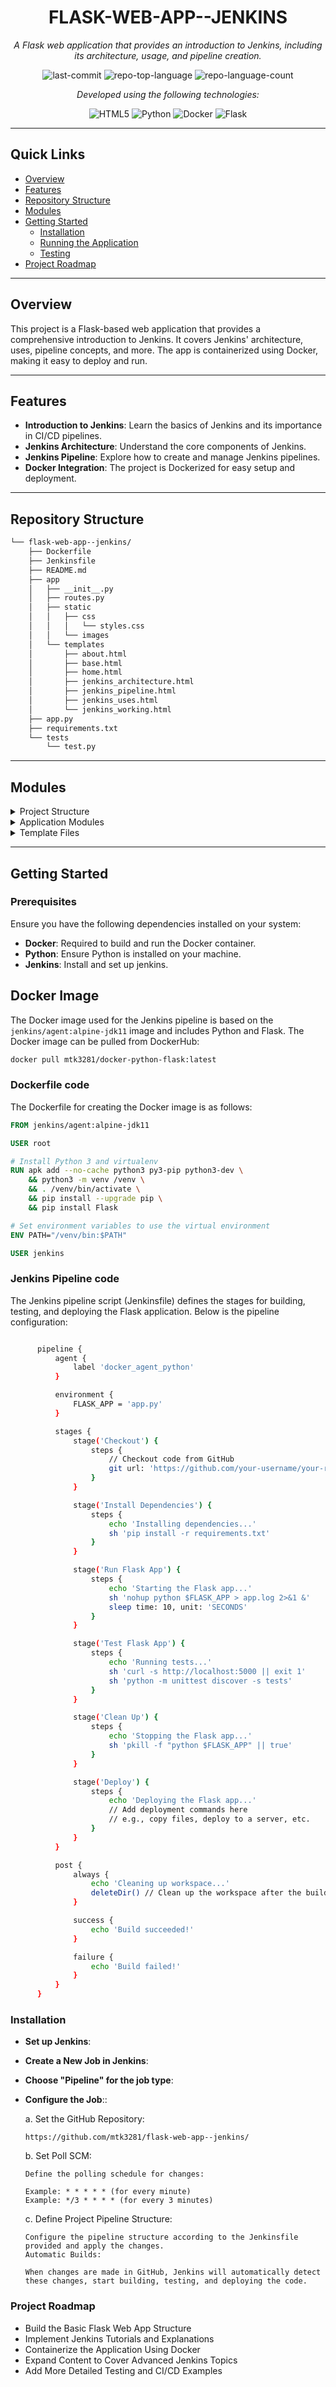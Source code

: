 
<h1 align="center">FLASK-WEB-APP--JENKINS</h1>

<p align="center">
    <em>A Flask web application that provides an introduction to Jenkins, including its architecture, usage, and pipeline creation.</em>
</p>

<p align="center">
  <img src="https://img.shields.io/github/last-commit/mtk3281/flask-web-app--jenkins?style=flat&logo=git&logoColor=white&color=0080ff" alt="last-commit">
  <img src="https://img.shields.io/github/languages/top/mtk3281/flask-web-app--jenkins?style=flat&color=0080ff" alt="repo-top-language">
  <img src="https://img.shields.io/github/languages/count/mtk3281/flask-web-app--jenkins?style=flat&color=0080ff" alt="repo-language-count">
</p>

<p align="center">
    <em>Developed using the following technologies:</em>
</p>

<p align="center">
  <img src="https://img.shields.io/badge/HTML5-E34F26.svg?style=flat&logo=HTML5&logoColor=white" alt="HTML5">
  <img src="https://img.shields.io/badge/Python-3776AB.svg?style=flat&logo=Python&logoColor=white" alt="Python">
  <img src="https://img.shields.io/badge/Docker-2496ED.svg?style=flat&logo=Docker&logoColor=white" alt="Docker">
  <img src="https://img.shields.io/badge/Flask-000000.svg?style=flat&logo=Flask&logoColor=white" alt="Flask">
</p>

<hr>

## Quick Links

- [Overview](#overview)
- [Features](#features)
- [Repository Structure](#repository-structure)
- [Modules](#modules)
- [Getting Started](#getting-started)
  - [Installation](#installation)
  - [Running the Application](#running-the-application)
  - [Testing](#testing)
- [Project Roadmap](#project-roadmap)

---

## Overview

This project is a Flask-based web application that provides a comprehensive introduction to Jenkins. It covers Jenkins' architecture, uses, pipeline concepts, and more. The app is containerized using Docker, making it easy to deploy and run.

---

## Features

- **Introduction to Jenkins**: Learn the basics of Jenkins and its importance in CI/CD pipelines.
- **Jenkins Architecture**: Understand the core components of Jenkins.
- **Jenkins Pipeline**: Explore how to create and manage Jenkins pipelines.
- **Docker Integration**: The project is Dockerized for easy setup and deployment.

---

## Repository Structure

```sh
└── flask-web-app--jenkins/
    ├── Dockerfile
    ├── Jenkinsfile
    ├── README.md
    ├── app
    │   ├── __init__.py
    │   ├── routes.py
    │   ├── static
    │   │   ├── css
    │   │   │   └── styles.css
    │   │   └── images
    │   └── templates
    │       ├── about.html
    │       ├── base.html
    │       ├── home.html
    │       ├── jenkins_architecture.html
    │       ├── jenkins_pipeline.html
    │       ├── jenkins_uses.html
    │       └── jenkins_working.html
    ├── app.py
    ├── requirements.txt
    └── tests
        └── test.py
```

---

## Modules

<details closed><summary>Project Structure</summary>

| File                                                                                               | Summary                                      |
| ---                                                                                                | ---                                          |
| [Dockerfile](https://github.com/mtk3281/flask-web-app--jenkins/blob/master/Dockerfile)             | Docker configuration for the project.        |
| [Jenkinsfile](https://github.com/mtk3281/flask-web-app--jenkins/blob/master/Jenkinsfile)           | Jenkins pipeline script.                     |
| [requirements.txt](https://github.com/mtk3281/flask-web-app--jenkins/blob/master/requirements.txt) | Project dependencies.                        |
| [app.py](https://github.com/mtk3281/flask-web-app--jenkins/blob/master/app.py)                     | Entry point for the Flask application.       |

</details>

<details closed><summary>Application Modules</summary>

| File                                                                                     | Summary                                   |
| ---                                                                                      | ---                                       |
| [routes.py](https://github.com/mtk3281/flask-web-app--jenkins/blob/master/app/routes.py)  | Defines the routes for the web application. |

</details>

<details closed><summary>Template Files</summary>

| File                                                                                                                               | Summary                                                             |
| ---                                                                                                                                | ---                                                                 |
| [jenkins_uses.html](https://github.com/mtk3281/flask-web-app--jenkins/blob/master/app/templates/jenkins_uses.html)                 | HTML template explaining Jenkins uses.                              |
| [jenkins_working.html](https://github.com/mtk3281/flask-web-app--jenkins/blob/master/app/templates/jenkins_working.html)           | HTML template explaining how Jenkins works.                         |
| [base.html](https://github.com/mtk3281/flask-web-app--jenkins/blob/master/app/templates/base.html)                                 | Base HTML template for consistent styling.                          |
| [jenkins_architecture.html](https://github.com/mtk3281/flask-web-app--jenkins/blob/master/app/templates/jenkins_architecture.html) | HTML template explaining Jenkins architecture.                      |
| [jenkins_pipeline.html](https://github.com/mtk3281/flask-web-app--jenkins/blob/master/app/templates/jenkins_pipeline.html)         | HTML template explaining Jenkins pipelines.                         |
| [home.html](https://github.com/mtk3281/flask-web-app--jenkins/blob/master/app/templates/home.html)                                 | Home page template for the web application.                         |
| [about.html](https://github.com/mtk3281/flask-web-app--jenkins/blob/master/app/templates/about.html)                               | About page template for the web application.                        |

</details>

---


## Getting Started

### Prerequisites

Ensure you have the following dependencies installed on your system:

- **Docker**: Required to build and run the Docker container.
- **Python**: Ensure Python is installed on your machine.
- **Jenkins**: Install and set up jenkins.


 ## Docker Image

The Docker image used for the Jenkins pipeline is based on the `jenkins/agent:alpine-jdk11` image and includes Python and Flask. The Docker image can be pulled from DockerHub:

```bash
docker pull mtk3281/docker-python-flask:latest
```


### Dockerfile code

The Dockerfile for creating the Docker image is as follows:

```dockerfile
FROM jenkins/agent:alpine-jdk11

USER root

# Install Python 3 and virtualenv
RUN apk add --no-cache python3 py3-pip python3-dev \
    && python3 -m venv /venv \
    && . /venv/bin/activate \
    && pip install --upgrade pip \
    && pip install Flask

# Set environment variables to use the virtual environment
ENV PATH="/venv/bin:$PATH"

USER jenkins
```

### Jenkins Pipeline code

The Jenkins pipeline script (Jenkinsfile) defines the stages for building, testing, and deploying the Flask application. Below is the pipeline configuration:

``` sh

      pipeline {
          agent {
              label 'docker_agent_python'
          }

          environment {
              FLASK_APP = 'app.py'
          }

          stages {
              stage('Checkout') {
                  steps {
                      // Checkout code from GitHub
                      git url: 'https://github.com/your-username/your-repository.git', branch: 'main'
                  }
              }

              stage('Install Dependencies') {
                  steps {
                      echo 'Installing dependencies...'
                      sh 'pip install -r requirements.txt'
                  }
              }

              stage('Run Flask App') {
                  steps {
                      echo 'Starting the Flask app...'
                      sh 'nohup python $FLASK_APP > app.log 2>&1 &'
                      sleep time: 10, unit: 'SECONDS'
                  }
              }

              stage('Test Flask App') {
                  steps {
                      echo 'Running tests...'
                      sh 'curl -s http://localhost:5000 || exit 1'
                      sh 'python -m unittest discover -s tests'
                  }
              }

              stage('Clean Up') {
                  steps {
                      echo 'Stopping the Flask app...'
                      sh 'pkill -f "python $FLASK_APP" || true'
                  }
              }

              stage('Deploy') {
                  steps {
                      echo 'Deploying the Flask app...'
                      // Add deployment commands here
                      // e.g., copy files, deploy to a server, etc.
                  }
              }
          }

          post {
              always {
                  echo 'Cleaning up workspace...'
                  deleteDir() // Clean up the workspace after the build
              }

              success {
                  echo 'Build succeeded!'
              }

              failure {
                  echo 'Build failed!'
              }
          }
      }

```

### Installation

  - **Set up Jenkins**:

  - **Create a New Job in Jenkins**:

  - **Choose "Pipeline" for the job type**:

  - **Configure the Job**::
      
    a. Set the GitHub Repository:

        https://github.com/mtk3281/flask-web-app--jenkins/


    b. Set Poll SCM:

        Define the polling schedule for changes:

        Example: * * * * * (for every minute)
        Example: */3 * * * * (for every 3 minutes)


    c. Define Project Pipeline Structure:

        Configure the pipeline structure according to the Jenkinsfile provided and apply the changes.
        Automatic Builds:

        When changes are made in GitHub, Jenkins will automatically detect these changes, start building, testing, and deploying the code.


### Project Roadmap

* Build the Basic Flask Web App Structure
* Implement Jenkins Tutorials and Explanations
* Containerize the Application Using Docker
* Expand Content to Cover Advanced Jenkins Topics
* Add More Detailed Testing and CI/CD Examples